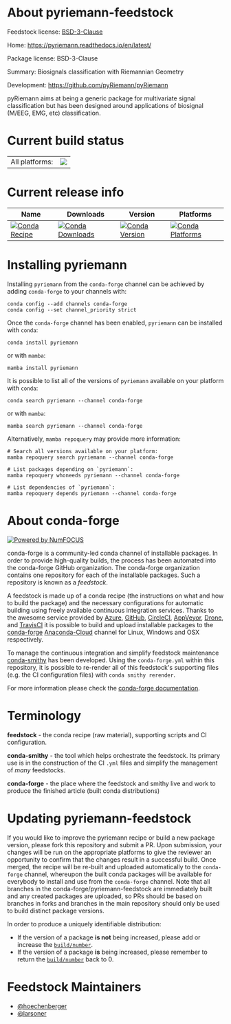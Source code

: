 About pyriemann-feedstock
=========================

Feedstock license: [BSD-3-Clause](https://github.com/conda-forge/pyriemann-feedstock/blob/main/LICENSE.txt)

Home: https://pyriemann.readthedocs.io/en/latest/

Package license: BSD-3-Clause

Summary: Biosignals classification with Riemannian Geometry

Development: https://github.com/pyRiemann/pyRiemann

pyRiemann aims at being a generic package for multivariate signal
classification but has been designed around applications of biosignal
(M/EEG, EMG, etc) classification.


Current build status
====================


<table><tr><td>All platforms:</td>
    <td>
      <a href="https://dev.azure.com/conda-forge/feedstock-builds/_build/latest?definitionId=16380&branchName=main">
        <img src="https://dev.azure.com/conda-forge/feedstock-builds/_apis/build/status/pyriemann-feedstock?branchName=main">
      </a>
    </td>
  </tr>
</table>

Current release info
====================

| Name | Downloads | Version | Platforms |
| --- | --- | --- | --- |
| [![Conda Recipe](https://img.shields.io/badge/recipe-pyriemann-green.svg)](https://anaconda.org/conda-forge/pyriemann) | [![Conda Downloads](https://img.shields.io/conda/dn/conda-forge/pyriemann.svg)](https://anaconda.org/conda-forge/pyriemann) | [![Conda Version](https://img.shields.io/conda/vn/conda-forge/pyriemann.svg)](https://anaconda.org/conda-forge/pyriemann) | [![Conda Platforms](https://img.shields.io/conda/pn/conda-forge/pyriemann.svg)](https://anaconda.org/conda-forge/pyriemann) |

Installing pyriemann
====================

Installing `pyriemann` from the `conda-forge` channel can be achieved by adding `conda-forge` to your channels with:

```
conda config --add channels conda-forge
conda config --set channel_priority strict
```

Once the `conda-forge` channel has been enabled, `pyriemann` can be installed with `conda`:

```
conda install pyriemann
```

or with `mamba`:

```
mamba install pyriemann
```

It is possible to list all of the versions of `pyriemann` available on your platform with `conda`:

```
conda search pyriemann --channel conda-forge
```

or with `mamba`:

```
mamba search pyriemann --channel conda-forge
```

Alternatively, `mamba repoquery` may provide more information:

```
# Search all versions available on your platform:
mamba repoquery search pyriemann --channel conda-forge

# List packages depending on `pyriemann`:
mamba repoquery whoneeds pyriemann --channel conda-forge

# List dependencies of `pyriemann`:
mamba repoquery depends pyriemann --channel conda-forge
```


About conda-forge
=================

[![Powered by
NumFOCUS](https://img.shields.io/badge/powered%20by-NumFOCUS-orange.svg?style=flat&colorA=E1523D&colorB=007D8A)](https://numfocus.org)

conda-forge is a community-led conda channel of installable packages.
In order to provide high-quality builds, the process has been automated into the
conda-forge GitHub organization. The conda-forge organization contains one repository
for each of the installable packages. Such a repository is known as a *feedstock*.

A feedstock is made up of a conda recipe (the instructions on what and how to build
the package) and the necessary configurations for automatic building using freely
available continuous integration services. Thanks to the awesome service provided by
[Azure](https://azure.microsoft.com/en-us/services/devops/), [GitHub](https://github.com/),
[CircleCI](https://circleci.com/), [AppVeyor](https://www.appveyor.com/),
[Drone](https://cloud.drone.io/welcome), and [TravisCI](https://travis-ci.com/)
it is possible to build and upload installable packages to the
[conda-forge](https://anaconda.org/conda-forge) [Anaconda-Cloud](https://anaconda.org/)
channel for Linux, Windows and OSX respectively.

To manage the continuous integration and simplify feedstock maintenance
[conda-smithy](https://github.com/conda-forge/conda-smithy) has been developed.
Using the ``conda-forge.yml`` within this repository, it is possible to re-render all of
this feedstock's supporting files (e.g. the CI configuration files) with ``conda smithy rerender``.

For more information please check the [conda-forge documentation](https://conda-forge.org/docs/).

Terminology
===========

**feedstock** - the conda recipe (raw material), supporting scripts and CI configuration.

**conda-smithy** - the tool which helps orchestrate the feedstock.
                   Its primary use is in the construction of the CI ``.yml`` files
                   and simplify the management of *many* feedstocks.

**conda-forge** - the place where the feedstock and smithy live and work to
                  produce the finished article (built conda distributions)


Updating pyriemann-feedstock
============================

If you would like to improve the pyriemann recipe or build a new
package version, please fork this repository and submit a PR. Upon submission,
your changes will be run on the appropriate platforms to give the reviewer an
opportunity to confirm that the changes result in a successful build. Once
merged, the recipe will be re-built and uploaded automatically to the
`conda-forge` channel, whereupon the built conda packages will be available for
everybody to install and use from the `conda-forge` channel.
Note that all branches in the conda-forge/pyriemann-feedstock are
immediately built and any created packages are uploaded, so PRs should be based
on branches in forks and branches in the main repository should only be used to
build distinct package versions.

In order to produce a uniquely identifiable distribution:
 * If the version of a package **is not** being increased, please add or increase
   the [``build/number``](https://docs.conda.io/projects/conda-build/en/latest/resources/define-metadata.html#build-number-and-string).
 * If the version of a package **is** being increased, please remember to return
   the [``build/number``](https://docs.conda.io/projects/conda-build/en/latest/resources/define-metadata.html#build-number-and-string)
   back to 0.

Feedstock Maintainers
=====================

* [@hoechenberger](https://github.com/hoechenberger/)
* [@larsoner](https://github.com/larsoner/)

